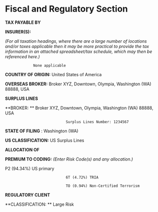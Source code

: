 # Fiscal and Regulatory Section

**TAX PAYABLE BY**

**INSURER(S):**

_(For all taxation headings, where there are a large number of locations and/or taxes applicable then it may be more practical to provide the tax information in an attached spreadsheet/tax schedule, which may then be referenced here.)_

                 None applicable

**COUNTRY OF ORIGIN:**         United States of America

**OVERSEAS BROKER:**         Broker XYZ, Downtown, Olympia, Washington (WA) 88888, USA

**SURPLUS LINES**

**BROKER:       **                 Broker XYZ, Downtown, Olympia, Washington (WA) 88888, USA

                                Surplus Lines Number: 1234567

**STATE OF FILING** :                Washington (WA)

**US CLASSIFICATION:**         US Surplus Lines

**ALLOCATION OF**

**PREMIUM TO CODING:**         _(Enter Risk Code(s) and any allocation.)_

P2 (94.34%) US primary

                                6T (4.72%) TRIA

                                TO (0.94%) Non-Certified Terrorism

**REGULATORY CLIENT**

**CLASSIFICATION:       **         Large Risk




